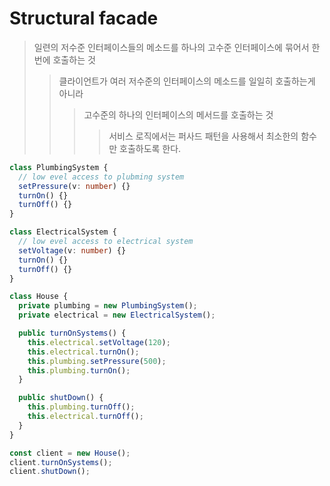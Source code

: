 # Structural facade

> 일련의 저수준 인터페이스들의 메소드를 하나의 고수준 인터페이스에 묶어서 한번에 호출하는 것
>
> > 클라이언트가 여러 저수준의 인터페이스의 메소드를 일일히 호출하는게 아니라
> >
> > > 고수준의 하나의 인터페이스의 메서드를 호출하는 것
> > >
> > > > 서비스 로직에서는 퍼사드 패턴을 사용해서 최소한의 함수만 호출하도록 한다.

```ts
class PlumbingSystem {
  // low evel access to plubming system
  setPressure(v: number) {}
  turnOn() {}
  turnOff() {}
}

class ElectricalSystem {
  // low evel access to electrical system
  setVoltage(v: number) {}
  turnOn() {}
  turnOff() {}
}

class House {
  private plumbing = new PlumbingSystem();
  private electrical = new ElectricalSystem();

  public turnOnSystems() {
    this.electrical.setVoltage(120);
    this.electrical.turnOn();
    this.plumbing.setPressure(500);
    this.plumbing.turnOn();
  }

  public shutDown() {
    this.plumbing.turnOff();
    this.electrical.turnOff();
  }
}

const client = new House();
client.turnOnSystems();
client.shutDown();
```
